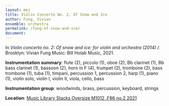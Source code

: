 ```yaml
---
layout: mei
title: Violin Concerto No. 2, Of Snow and Ice 
author: Fung, Vivian
ensemble: orchestra
permalink: /fung-of-snow-and-ice/
document: 
---
```


In *Violin concerto no. 2: Of snow and ice: for violin and orchestra (2014) /.* Brooklyn: Vivian Fung Music: Bill Holab Music, 2021.

**Instrumentation summary**: flute (2), piccolo (1), oboe (2), Bb clarinet (1), Bb bass clarinet (1), bassoon (2), horn in F (4), trumpet (2), trombone (2), bass trombone (1), tuba (1), timpani, percussion 1, percussion 2, harp (1), piano (1), violin solo, violin I, violin II, viola, cello, bass

**Instrumentation group**: woodwinds, brass, percussion, keyboard, strings

**Location**: <a href="https://tufts.primo.exlibrisgroup.com/permalink/01TUN_INST/1kc9gia/alma991018306431803851" target="_blank">Music Library Stacks Oversize M1012 .F86 no.2 2021</a>